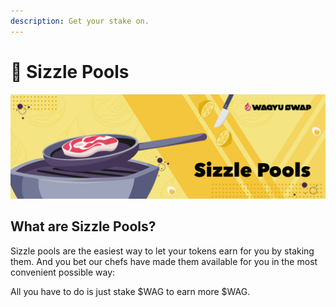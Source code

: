 ```yaml
---
description: Get your stake on.
---
```


# 🥩 Sizzle Pools

![](../../.gitbook/assets/9.sizzle-pools.jpeg)

## **What are Sizzle Pools?**

Sizzle pools are the easiest way to let your tokens earn for you by staking them. And you bet our chefs have made them available for you in the most convenient possible way:

All you have to do is just stake $WAG to earn more $WAG.

